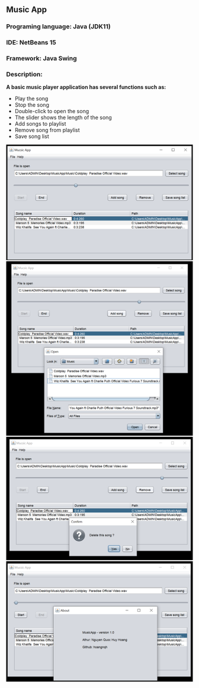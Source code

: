 ## Music App
### Programing language: Java (JDK11)
### IDE: NetBeans 15
### Framework: Java Swing
### Description: 
__A basic music player application has several functions such as:__
- Play the song
- Stop the song
- Double-click to open the song
- The slider shows the length of the song
- Add songs to playlist
- Remove song from playlist
- Save song list


![curriculum](https://raw.githubusercontent.com/hoangnqh/Music-App/master/readme-img/1.jpg)
![curriculum](https://raw.githubusercontent.com/hoangnqh/Music-App/master/readme-img/2.jpg)
![curriculum](https://raw.githubusercontent.com/hoangnqh/Music-App/master/readme-img/3.jpg)
![curriculum](https://raw.githubusercontent.com/hoangnqh/Music-App/master/readme-img/4.jpg)
